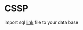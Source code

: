 # CSSP
import sql <a href = 'https://drive.google.com/file/d/1ZyTLkTv-8VTj-RVA1t3aD7B2P4l66c4z/view?usp=sharing' target="_blank">link</a> file to your data base
